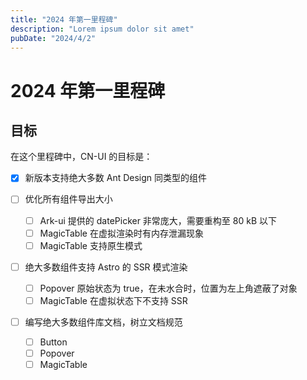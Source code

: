 ```yaml
---
title: "2024 年第一里程碑"
description: "Lorem ipsum dolor sit amet"
pubDate: "2024/4/2"
---
```


# 2024 年第一里程碑

## 目标

在这个里程碑中，CN-UI 的目标是：

-   [x] 新版本支持绝大多数 Ant Design 同类型的组件

-   [ ] 优化所有组件导出大小

    -   [ ] Ark-ui 提供的 datePicker 非常庞大，需要重构至 80 kB 以下
    -   [ ] MagicTable 在虚拟渲染时有内存泄漏现象
    -   [ ] MagicTable 支持原生模式

-   [ ] 绝大多数组件支持 Astro 的 SSR 模式渲染

    -   [ ] Popover 原始状态为 true，在未水合时，位置为左上角遮蔽了对象
    -   [ ] MagicTable 在虚拟状态下不支持 SSR

-   [ ] 编写绝大多数组件库文档，树立文档规范
    -   [ ] Button
    -   [ ] Popover
    -   [ ] MagicTable
